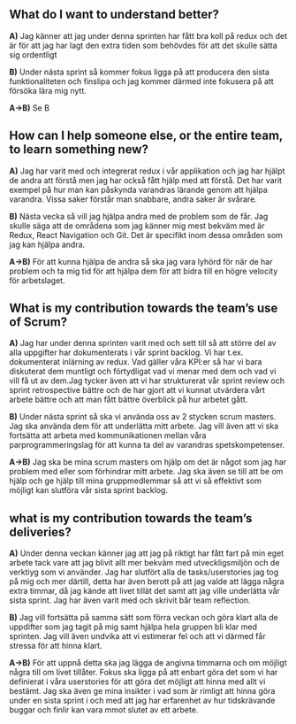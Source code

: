 ## What do I want to understand better?
**A)** Jag känner att jag under denna sprinten har fått bra koll på redux och det är för att jag har lagt den extra tiden som behövdes för att det skulle sätta sig ordentligt

**B)** Under nästa sprint så kommer fokus ligga på att producera den sista funktionaliteten och finslipa och jag kommer därmed inte fokusera på att försöka lära mig nytt.

**A->B)** Se B


## How can I help someone else, or the entire team, to learn something new?

**A)** Jag har varit med och integrerat redux i vår applikation och jag har hjälpt de andra att förstå men jag har också fått hjälp med att förstå. Det har varit exempel på hur man kan påskynda varandras lärande genom att hjälpa varandra. Vissa saker förstår man snabbare, andra saker är svårare.

**B)** Nästa vecka så vill jag hjälpa andra med de problem som de får. Jag skulle säga att de områdena som jag känner mig mest bekväm med är Redux, React Navigation  och Git. Det är specifikt inom dessa områden som jag kan hjälpa andra.

**A->B)** För att kunna hjälpa de andra så ska jag vara lyhörd för när de har problem och ta mig tid för att hjälpa dem för att bidra till en högre velocity för arbetslaget.

## What is my contribution towards the team’s use of Scrum?
**A)** Jag har under denna sprinten varit med och sett till så att större del av alla uppgifter har dokumenterats i vår sprint backlog. Vi har t.ex. dokumenterat inlärning av redux. Vad gäller våra KPI:er så har vi bara diskuterat dem muntligt och förtydligat vad vi menar med dem och vad vi vill få ut av dem.Jag tycker även att vi har strukturerat vår sprint review och sprint retrospective bättre och de har gjort att vi kunnat utvärdera vårt arbete bättre och att man fått bättre överblick på hur arbetet gått.

**B)**  Under nästa sprint så ska vi använda oss av 2 stycken scrum masters. Jag ska använda dem för att underlätta mitt arbete. Jag vill även att vi ska fortsätta att arbeta med kommunikationen mellan våra parprogrammeringslag för att kunna ta del av varandras spetskompetenser.


**A->B)** 
Jag ska be mina scrum masters om hjälp om det är något som jag har problem med eller som förhindrar mitt arbete. Jag ska även se till att be om hjälp och ge hjälp till mina gruppmedlemmar så att vi så effektivt som möjligt kan slutföra vår sista sprint backlog.

## what is my contribution towards the team’s deliveries?
**A)** Under denna veckan känner jag att jag på riktigt har fått fart på min eget arbete tack vare att jag blivit allt mer bekväm med utveckligsmiljön och de verktiyg som vi använder. Jag har slutfört alla de tasks/userstories jag tog på mig och mer därtill, detta har även berott på att jag valde att lägga några extra timmar, då jag kände att livet tillät det samt att jag  ville underlätta vår sista sprint. Jag har även varit med och skrivit bår team reflection.

**B)** Jag vill fortsätta på samma sätt som förra veckan och göra klart alla de uppdifter som jag tagit på mig samt hjälpa hela gruppen bli klar med sprinten. Jag vill även undvika att vi estimerar fel och att vi därmed får stressa för att hinna klart.


**A->B)** För att uppnå detta ska jag lägga de angivna timmarna och om möjligt några till om livet tillåter. Fokus ska ligga på att enbart göra det som vi har definierat i våra userstories för att göra det möjligt att hinna med allt vi bestämt. Jag ska även ge mina insikter i vad som är rimligt att hinna göra under en sista sprint i och med att jag har erfarenhet av hur tidskrävande buggar och finlir kan vara mmot slutet av ett arbete.